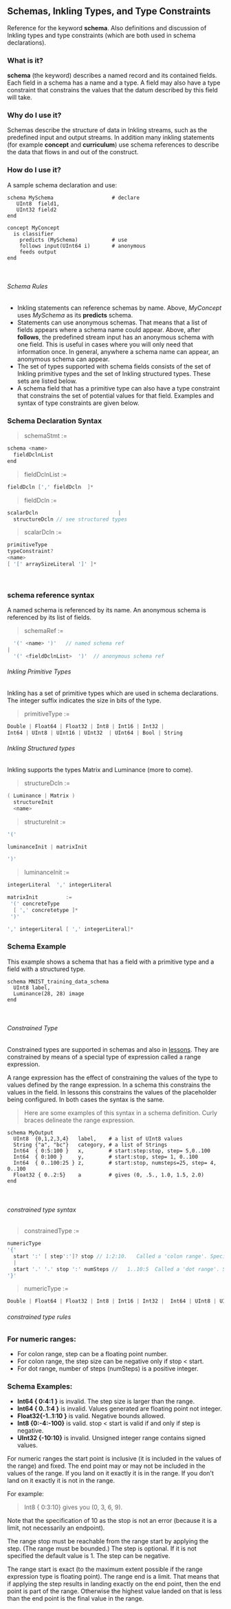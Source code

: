 ## Schemas, Inkling Types, and Type Constraints

Reference for the keyword **schema**. Also definitions and discussion of Inkling types and type constraints (which are both used in schema declarations).

### What is it?

**schema** (the keyword) describes a named record and its contained fields. Each field in a schema has a name and a type. A field may also have a type constraint that constrains the values that the datum described by this field will take.

### Why do I use it?

Schemas describe the structure of data in Inkling  streams, such as the predefined input and output streams. In addition many inkling statements (for example **concept** and **curriculum**) use schema references to describe the data that flows in and out of the construct.

### How do I use it?

A sample schema declaration and use:

```inkling
schema MySchema                   # declare
   UInt8  field1,
   UInt32 field2
end

concept MyConcept
  is classifier
    predicts (MySchema)           # use
    follows input(UInt64 i)       # anonymous
    feeds output
end
```
‍
###### Schema Rules

* Inkling statements can reference schemas by name. Above, _MyConcept_ uses _MySchema_ as its **predicts** schema.
* Statements can use anonymous schemas. That means that a list of fields appears where a schema name could appear. Above, after **follows**, the predefined stream input has an anonymous schema with one field. This is useful in cases where you will only need that information once. In general, anywhere a schema name can appear, an anonymous schema can appear.
* The set of types supported with schema fields consists of the set of Inkling primitive types and the set of Inkling structured types. These sets are listed below.
* A schema field that has a primitive type can also have a type constraint that constrains the set of potential values for that field. Examples and syntax of type constraints are given below.

### Schema Declaration Syntax

> schemaStmt :=

```c
schema <name>
  fieldDclnList
end
```

> fieldDclnList      :=

```c
fieldDcln [',' fieldDcln  ]*
```

> fieldDcln          :=

```c
scalarDcln                          |
  structureDcln // see structured types
```

> scalarDcln         :=

```c
primitiveType
typeConstraint?
<name>
[ '[' arraySizeLiteral ']' ]*
```
‍
### schema reference syntax

A named schema is referenced by its name. An anonymous schema is referenced by its list of fields.

>  schemaRef :=

```c
  '(' <name> ')'   // named schema ref
|
  '(' <fieldDclnList>  ')'  // anonymous schema ref
```

###### Inkling Primitive Types

Inkling has a set of primitive types which are used in schema declarations. The integer suffix indicates the size in bits of the type.

> primitiveType :=

```c
Double | Float64 | Float32 | Int8 | Int16 | Int32 |
Int64 | UInt8 | UInt16 | UInt32  | UInt64 | Bool | String
```

###### Inkling Structured types

Inkling supports the types Matrix and Luminance (more to come).

> structureDcln      :=

```c
( Luminance | Matrix )
  structureInit
  <name>
```


> structureInit      :=

```c
'('

luminanceInit | matrixInit

')'
```

> luminanceInit      :=

```c
integerLiteral  ',' integerLiteral

matrixInit         :=
 '(' concreteType
  [ ',' concretetype ]*
 ')'

',' integerLiteral [ ',' integerLiteral]*
```

### Schema Example

This example shows a schema that has a field with a primitive type and a field with a structured type.

```inkling
schema MNIST_training_data_schema
  UInt8 label,
  Luminance(28, 28) image
end
```
‍
###### Constrained Type

Constrained types are supported in schemas and also in [lessons][1]. They are constrained by means of a special type of expression called a range expression.

A range expression has the effect of constraining the values of the type to values defined by the range expression. In a schema this constrains the values in the field. In lessons this constrains the values of the placeholder being configured. In both cases the syntax is the same.

> Here are some examples of this syntax in a schema definition. Curly braces delineate the range expression.

```inkling
schema MyOutput
  UInt8  {0,1,2,3,4}   label,    # a list of UInt8 values
  String {"a", "bc"}   category, # a list of Strings
  Int64  { 0:5:100 }   x,        # start:step:stop, step= 5,0..100
  Int64  { 0:100 }     y,        # start:stop, step= 1, 0..100
  Int64  { 0..100:25 } z,        # start:stop, numsteps=25, step= 4, 0..100
  Float32 { 0..2:5}    a         # gives (0, .5., 1.0, 1.5, 2.0)
end
```
‍

###### constrained type syntax

> constrainedType :=

```c
numericType
'{'
  start ':' [ step':']? stop // 1:2:10.   Called a 'colon range'. Specifies 'step' (default=1).
  |
  start '.' '.' stop ':' numSteps //   1..10:5  Called a 'dot range'. Specifies 'numsteps'.
'}'
```

> numericType :=

```c
Double | Float64 | Float32 | Int8 | Int16 | Int32 |  Int64 | UInt8 | UInt16 | UInt32  | UInt64
```

###### constrained type rules

###  For numeric ranges:

* For colon range, step can be  a floating point number.
* For colon range, the step size can be negative only if stop < start.
* For dot range, number of steps (numSteps) is a positive integer.

### Schema Examples:

* **Int64  { 0:4:1 }** is invalid. The step size is larger than the range.
* **Int64  { 0..1:4 }** is invalid. Values generated are floating point not integer.
* **Float32{-1..1:10 }** is valid. Negative bounds allowed.
* **Int8 {0:-4:-100}** is valid. stop  < start is valid if and only if step is negative.
* **UInt32 {-10:10}** is invalid. Unsigned integer range contains signed values.

For numeric ranges the start point is inclusive (it is included in the values of the range) and fixed. The end point may or may not be included in the values of the range. If you land on it exactly it is in the range. If you don't land on it exactly it is not in the range.

For example:

> Int8 { 0:3:10} gives you (0, 3, 6, 9).

Note that the specification of 10 as the stop is not an error (because it is a limit, not necessarily an endpoint).

The range stop must be reachable from the range start by applying the step. (The range must be bounded.) The step is optional. If it is not specified the default value is 1. The step can be negative.

The range start is exact (to the maximum extent possible if the range expression type is floating point). The range end is a limit. That means that if applying the step results in landing exactly on the end point, then the end point is part of the range. Otherwise the highest value landed on that is less than the end point is the final value in the range.

‍

[1]: #lesson
